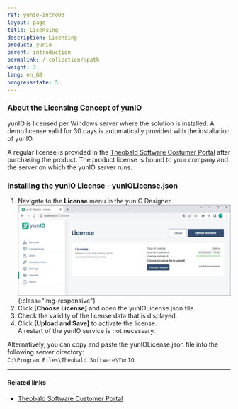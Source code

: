 ```yaml
---
ref: yunio-intro03
layout: page
title: Licensing
description: Licensing
product: yunio
parent: introduction
permalink: /:collection/:path
weight: 3
lang: en_GB
progressstate: 5
---
```


### About the Licensing Concept of yunIO

yunIO is licensed per Windows server where the solution is installed.
A demo license valid for 30 days is automatically provided with the installation of yunIO.

A regular license is provided in the [Theobald Software Costumer Portal](https://my.theobald-software.com/) after purchasing the product. 
The product license is bound to your company and the server on which the yunIO server runs.<br>
 

### Installing the yunIO License - yunIOLicense.json

1. Navigate to the **License** menu in the yunIO Designer.<br>
![License](/img/content/yunio/license.png){:class="img-responsive"}
2. Click **[Choose License]** and open the yunIOLicense.json file.
3. Check the validity of the license data that is displayed.
4. Click **[Upload and Save]** to activate the license.<br>
A restart of the yunIO service is not necessary.

Alternatively, you can copy and paste the yunIOLicense.json file into the following server directory: <br>
`C:\Program Files\Theobald Software\YunIO`

****
#### Related links
- [Theobald Software Customer Portal](https://my.theobald-software.com/)